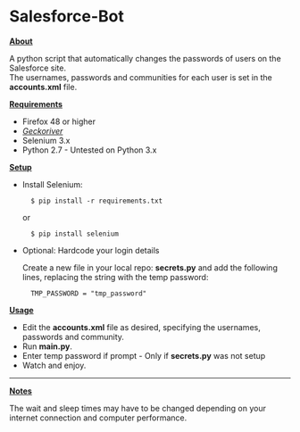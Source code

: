 # Salesforce-Bot

**<u>About</u>**

A python script that automatically changes the passwords of users on the Salesforce site.<br>
The usernames, passwords and communities for each user is set in the <b>accounts.xml</b> file.

**<u>Requirements</u>**

* Firefox 48 or higher
* <a href="https://github.com/mozilla/geckodriver/releases"><i>Geckoriver</i></a>
* Selenium 3.x
* Python 2.7 - Untested on Python 3.x

**<u>Setup</u>**

* Install Selenium:

        $ pip install -r requirements.txt
   or
   
        $ pip install selenium

* Optional: Hardcode your login details<br>
    
    Create a new file in your local repo: <b>secrets.py</b> and add the following lines, replacing the string with the temp password:
    
        TMP_PASSWORD = "tmp_password"


**<u>Usage</u>**

* Edit the <b>accounts.xml</b> file as desired, specifying the usernames, passwords and community.
* Run <b>main.py</b>.
* Enter temp password if prompt - Only if <b>secrets.py</b> was not setup
* Watch and enjoy.

***

**<u>Notes</u>**

The wait and sleep times may have to be changed depending on your internet connection and computer performance.
